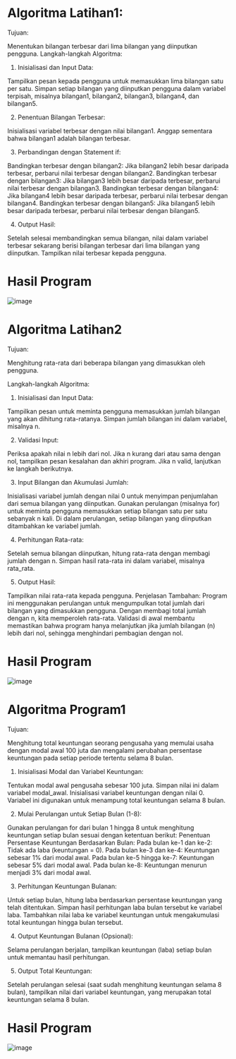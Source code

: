 # Algoritma Latihan1:
Tujuan: 

Menentukan bilangan terbesar dari lima bilangan yang diinputkan pengguna.
Langkah-langkah Algoritma:
1. Inisialisasi dan Input Data:

Tampilkan pesan kepada pengguna untuk memasukkan lima bilangan satu per satu.
Simpan setiap bilangan yang diinputkan pengguna dalam variabel terpisah, misalnya bilangan1, bilangan2, bilangan3, bilangan4, dan bilangan5.

2. Penentuan Bilangan Terbesar:

Inisialisasi variabel terbesar dengan nilai bilangan1. Anggap sementara bahwa bilangan1 adalah bilangan terbesar.

3. Perbandingan dengan Statement if:

Bandingkan terbesar dengan bilangan2: Jika bilangan2 lebih besar daripada terbesar, perbarui nilai terbesar dengan bilangan2. Bandingkan terbesar dengan bilangan3: Jika bilangan3 lebih besar daripada terbesar, perbarui nilai terbesar dengan bilangan3. Bandingkan terbesar dengan bilangan4: Jika bilangan4 lebih besar daripada terbesar, perbarui nilai terbesar dengan bilangan4. Bandingkan terbesar dengan bilangan5: Jika bilangan5 lebih besar daripada terbesar, perbarui nilai terbesar dengan bilangan5.

4. Output Hasil:

Setelah selesai membandingkan semua bilangan, nilai dalam variabel terbesar sekarang berisi bilangan terbesar dari lima bilangan yang diinputkan. Tampilkan nilai terbesar kepada pengguna.

# Hasil Program
![image](https://github.com/user-attachments/assets/cad5ddf8-d3b0-40b9-b951-1f5d2c9ea083)

# Algoritma Latihan2
Tujuan: 

Menghitung rata-rata dari beberapa bilangan yang dimasukkan oleh pengguna.

Langkah-langkah Algoritma:
1. Inisialisasi dan Input Data:

Tampilkan pesan untuk meminta pengguna memasukkan jumlah bilangan yang akan dihitung rata-ratanya. Simpan jumlah bilangan ini dalam variabel, misalnya n.

2. Validasi Input:

Periksa apakah nilai n lebih dari nol. Jika n kurang dari atau sama dengan nol, tampilkan pesan kesalahan dan akhiri program.
Jika n valid, lanjutkan ke langkah berikutnya.

3. Input Bilangan dan Akumulasi Jumlah:

Inisialisasi variabel jumlah dengan nilai 0 untuk menyimpan penjumlahan dari semua bilangan yang diinputkan.
Gunakan perulangan (misalnya for) untuk meminta pengguna memasukkan setiap bilangan satu per satu sebanyak n kali.
Di dalam perulangan, setiap bilangan yang diinputkan ditambahkan ke variabel jumlah.

4. Perhitungan Rata-rata:

Setelah semua bilangan diinputkan, hitung rata-rata dengan membagi jumlah dengan n.
Simpan hasil rata-rata ini dalam variabel, misalnya rata_rata.

5. Output Hasil:

Tampilkan nilai rata-rata kepada pengguna.
Penjelasan Tambahan: Program ini menggunakan perulangan untuk mengumpulkan total jumlah dari bilangan yang dimasukkan pengguna. Dengan membagi total jumlah dengan n, kita memperoleh rata-rata. Validasi di awal membantu memastikan bahwa program hanya melanjutkan jika jumlah bilangan (n) lebih dari nol, sehingga menghindari pembagian dengan nol.

# Hasil Program
![image](https://github.com/user-attachments/assets/4ea10875-6e6e-4ef5-9714-fcd16c5fba0c)

# Algoritma Program1
Tujuan: 

Menghitung total keuntungan seorang pengusaha yang memulai usaha dengan modal awal 100 juta dan mengalami perubahan persentase keuntungan pada setiap periode tertentu selama 8 bulan.

1. Inisialisasi Modal dan Variabel Keuntungan:

Tentukan modal awal pengusaha sebesar 100 juta. Simpan nilai ini dalam variabel modal_awal. Inisialisasi variabel keuntungan dengan nilai 0. Variabel ini digunakan untuk menampung total keuntungan selama 8 bulan.

2. Mulai Perulangan untuk Setiap Bulan (1-8):

Gunakan perulangan for dari bulan 1 hingga 8 untuk menghitung keuntungan setiap bulan sesuai dengan ketentuan berikut: Penentuan Persentase Keuntungan Berdasarkan Bulan:
Pada bulan ke-1 dan ke-2: Tidak ada laba (keuntungan = 0). Pada bulan ke-3 dan ke-4: Keuntungan sebesar 1% dari modal awal. Pada bulan ke-5 hingga ke-7: Keuntungan sebesar 5% dari modal awal. Pada bulan ke-8: Keuntungan menurun menjadi 3% dari modal awal.

3. Perhitungan Keuntungan Bulanan:

Untuk setiap bulan, hitung laba berdasarkan persentase keuntungan yang telah ditentukan. Simpan hasil perhitungan laba bulan tersebut ke variabel laba. Tambahkan nilai laba ke variabel keuntungan untuk mengakumulasi total keuntungan hingga bulan tersebut.

4. Output Keuntungan Bulanan (Opsional):

Selama perulangan berjalan, tampilkan keuntungan (laba) setiap bulan untuk memantau hasil perhitungan.

5. Output Total Keuntungan:

Setelah perulangan selesai (saat sudah menghitung keuntungan selama 8 bulan), tampilkan nilai dari variabel keuntungan, yang merupakan total keuntungan selama 8 bulan.

# Hasil Program
![image](https://github.com/user-attachments/assets/88d00f4d-202c-4148-bdca-7b5037e19fc7)
